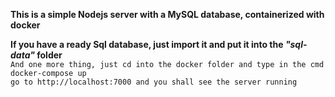 
**This is a simple Nodejs server with a MySQL database, containerized with docker**

**If you have a ready Sql database, just import it and put it into the *"sql-data"* folder**  
`And one more thing, just cd into the docker folder and type in the cmd docker-compose up`  
`go to http://localhost:7000 and you shall see the server running`
